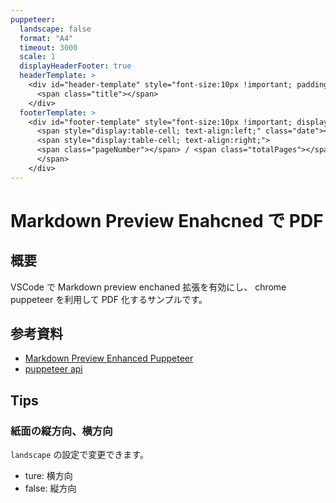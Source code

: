 ```yaml
---
puppeteer:
  landscape: false
  format: "A4"
  timeout: 3000
  scale: 1
  displayHeaderFooter: true
  headerTemplate: >
    <div id="header-template" style="font-size:10px !important; padding-left:5%">
      <span class="title"></span>
    </div>
  footerTemplate: >
    <div id="footer-template" style="font-size:10px !important; display:table; padding-left:5%; width:90%;">
      <span style="display:table-cell; text-align:left;" class="date"></span>
      <span style="display:table-cell; text-align:right;">
      <span class="pageNumber"></span> / <span class="totalPages"></span>
      </span>
    </div>
---
```


# Markdown Preview Enahcned で PDF

## 概要

VSCode で Markdown preview enchaned 拡張を有効にし、
chrome puppeteer を利用して PDF 化するサンプルです。

## 参考資料

- [Markdown Preview Enhanced Puppeteer][mde-puppeteer]
- [puppeteer api][puppeteer]

[mde-puppeteer]: https://github.com/shd101wyy/markdown-preview-enhanced/blob/master/docs/puppeteer.md
[puppeteer]: https://github.com/GoogleChrome/puppeteer/blob/master/docs/api.md

## Tips

### 紙面の縦方向、横方向

`landscape` の設定で変更できます。

- ture: 横方向
- false: 縦方向
